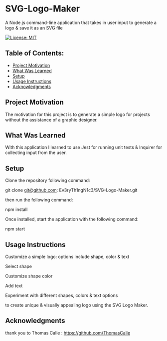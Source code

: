 # SVG-Logo-Maker
A Node.js command-line application that takes in user input to generate a logo 
& save it as an SVG file

[![License: MIT](https://img.shields.io/badge/License-MIT-yellow.svg)](https://opensource.org/licenses/MIT)

## Table of Contents:
- [Project Motivation](#project-motivation)
- [What Was Learned](#what-was-learned)
- [Setup](#setup)
- [Usage Instructions](#usage-instructions)
- [Acknowledgments](#acknowledgments)

## Project Motivation 
The motivation for this project is to generate a simple logo for projects 
without the assistance of a graphic designer.

## What Was Learned
With this application I learned to use Jest for running unit tests
& Inquirer for collecting input from the user.

## Setup
Clone the repository following command:

git clone git@github.com: Ev3ryTh1ngN1c3/SVG-Logo-Maker.git

then run the following command:

npm install

Once installed, start the application with the following command:

npm start

## Usage Instructions
Customize a simple logo:
options include shape, color & text

Select shape

Customize shape color

Add text

Experiment with different shapes, colors & text options 

to create unique & visually appealing logo using the SVG Logo Maker.

## Acknowledgments
thank you to Thomas Calle : https://github.com/ThomasCalle